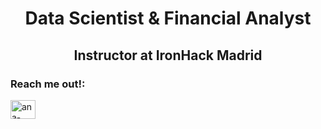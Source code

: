 <h1 align="center">Data Scientist & Financial Analyst</h1>
<h2 align="center">Instructor at IronHack Madrid</h2>

<h3 align="left">Reach me out!:</h3>
<p align="left">
<a href="https://www.linkedin.com/in/nicolas-cortinas-rozic" target="blank"><img align="center" src="https://cdn.jsdelivr.net/npm/simple-icons@3.0.1/icons/linkedin.svg" alt="ana-santos-556807130" height="30" width="40" /></a>
</p>

<!--
**nicolas2192/nicolas2192** is a ✨ _special_ ✨ repository because its `README.md` (this file) appears on your GitHub profile.

<h1 align="center">Hi there! 👋</h1>

Know about my experiences [https://nicolas2192.github.io/](https://anaezes.github.io/)

Here are some ideas to get you started:

- 🔭 I’m currently working on ...
- 🌱 I’m currently learning ...
- 👯 I’m looking to collaborate on ...
- 🤔 I’m looking for help with ...
- 💬 Ask me about ...
- 📫 How to reach me: ...
- 😄 Pronouns: ...
- ⚡ Fun fact: ...
-->
